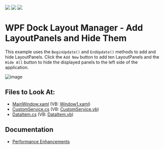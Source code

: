 <!-- default badges list -->
![](https://img.shields.io/endpoint?url=https://codecentral.devexpress.com/api/v1/VersionRange/285561365/19.2.5%2B)
[![](https://img.shields.io/badge/Open_in_DevExpress_Support_Center-FF7200?style=flat-square&logo=DevExpress&logoColor=white)](https://supportcenter.devexpress.com/ticket/details/T920784)
[![](https://img.shields.io/badge/📖_How_to_use_DevExpress_Examples-e9f6fc?style=flat-square)](https://docs.devexpress.com/GeneralInformation/403183)
<!-- default badges end -->

# WPF Dock Layout Manager - Add LayoutPanels and Hide Them

This example uses the `BeginUpdate()` and `EndUpdate()` methods to add and hide LayoutPanels. Click the `Add New` button to add ten LayoutPanels and the `Hide All` button to hide  the displayed panels to the left side of the application.

![image](https://user-images.githubusercontent.com/12169834/174022199-1c0ee0d9-37d3-4cef-888c-de7d35c2f61a.png)

<!-- default file list -->
## Files to Look At:

* [MainWindow.xaml](./CS/MainWindow.xaml) (VB: [Window1.xaml](./VB/MainWindow.xaml))
* [CustomService.cs](./CS/CustomService.cs) (VB: [CustomService.vb](./VB/CustomService.vb))
* [DataItem.cs](./CS/DataItem.cs) (VB: [DataItem.vb](./VB/DataItem.vb))
<!-- default file list end -->

## Documentation

- [Performance Enhancements](https://docs.devexpress.com/WPF/401923/controls-and-libraries/layout-management/dock-windows/performance-enhancements)

